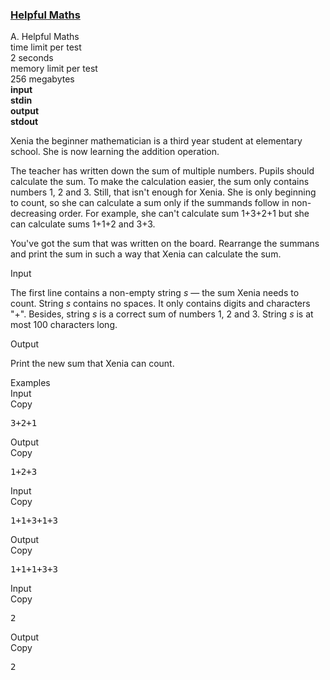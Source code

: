 <h3><a href="https://codeforces.com/contest/339/problem/A" target="_blank" rel="noopener noreferrer">Helpful Maths</a></h3>

<div class="header"><div class="title">A. Helpful Maths</div><div class="time-limit"><div class="property-title">time limit per test</div>2 seconds</div><div class="memory-limit"><div class="property-title">memory limit per test</div>256 megabytes</div><div class="input-file input-standard" style="font-weight: bold"><div class="property-title">input</div>stdin</div><div class="output-file output-standard" style="font-weight: bold"><div class="property-title">output</div>stdout</div></div><div><p>Xenia the beginner mathematician is a third year student at elementary school. She is now learning the addition operation.</p><p>The teacher has written down the sum of multiple numbers. Pupils should calculate the sum. To make the calculation easier, the sum only contains numbers 1, 2 and 3. Still, that isn't enough for Xenia. She is only beginning to count, so she can calculate a sum only if the summands follow in non-decreasing order. For example, she can't calculate sum 1+3+2+1 but she can calculate sums 1+1+2 and 3+3.</p><p>You've got the sum that was written on the board. Rearrange the summans and print the sum in such a way that Xenia can calculate the sum.</p></div><div class="input-specification"><div class="section-title">Input</div><p>The first line contains a non-empty string <span class="tex-span"><i>s</i></span> — the sum Xenia needs to count. String <span class="tex-span"><i>s</i></span> contains no spaces. It only contains digits and characters "<span class="tex-font-style-tt">+</span>". Besides, string <span class="tex-span"><i>s</i></span> is a correct sum of numbers 1, 2 and 3. String <span class="tex-span"><i>s</i></span> is at most 100 characters long.</p></div><div class="output-specification"><div class="section-title">Output</div><p>Print the new sum that Xenia can count.</p></div><div class="sample-tests"><div class="section-title">Examples</div><div class="sample-test"><div class="input"><div class="title">Input<div title="Copy" data-clipboard-target="#id0011386978860944807" id="id008341474223833854" class="input-output-copier">Copy</div></div><pre id="id0011386978860944807">3+2+1<br></pre></div><div class="output"><div class="title">Output<div title="Copy" data-clipboard-target="#id0037230689445977017" id="id004306297176387155" class="input-output-copier">Copy</div></div><pre id="id0037230689445977017">1+2+3<br></pre></div><div class="input"><div class="title">Input<div title="Copy" data-clipboard-target="#id0006280972128736562" id="id00981015982590304" class="input-output-copier">Copy</div></div><pre id="id0006280972128736562">1+1+3+1+3<br></pre></div><div class="output"><div class="title">Output<div title="Copy" data-clipboard-target="#id0023045537703907326" id="id003668552172432231" class="input-output-copier">Copy</div></div><pre id="id0023045537703907326">1+1+1+3+3<br></pre></div><div class="input"><div class="title">Input<div title="Copy" data-clipboard-target="#id006629478701577696" id="id002959477601681034" class="input-output-copier">Copy</div></div><pre id="id006629478701577696">2<br></pre></div><div class="output"><div class="title">Output<div title="Copy" data-clipboard-target="#id0034581765297156675" id="id007496356576096793" class="input-output-copier">Copy</div></div><pre id="id0034581765297156675">2<br></pre></div></div></div>